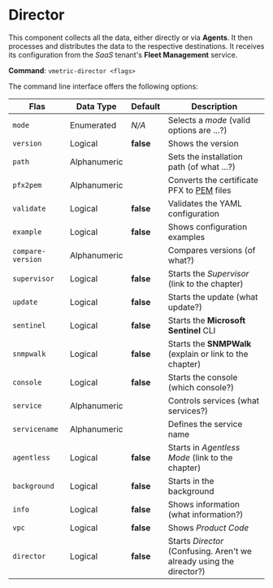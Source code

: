 # Director

This component collects all the data, either directly or via **Agents**. It then processes and distributes the data to the respective destinations. It receives its configuration from the _SaaS_ tenant's **Fleet Management** service.

**Command**: `vmetric-director <flags>`

The command line interface offers the following options:

|Flas|Data Type|Default|Description|
|---|---|---|---|
|`mode`|Enumerated|_N/A_|Selects a _mode_ (valid options are ...?)|
|`version`|Logical|**false**|Shows the version|
|`path`|Alphanumeric||Sets the installation path (of what ...?)|
|`pfx2pem`|Alphanumeric||Converts the certificate PFX to [PEM](../../usr/ref/3-pem.md) files|
|`validate`|Logical|**false**|Validates the YAML configuration|
|`example`|Logical|**false**|Shows configuration examples|
|`compare-version`|Alphanumeric||Compares versions (of what?)|
|`supervisor`|Logical|**false**|Starts the _Supervisor_ (link to the chapter)|
|`update`|Logical|**false**|Starts the update (what update?)|
|`sentinel`|Logical|**false**|Starts the **Microsoft Sentinel** CLI|
|`snmpwalk`|Logical|**false**|Starts the **SNMPWalk** (explain or link to the chapter)|
|`console`|Logical|**false**|Starts the console (which console?)|
|`service`|Alphanumeric||Controls services (what services?)|
|`servicename`|Alphanumeric||Defines the service name|
|`agentless`|Logical|**false**|Starts in _Agentless Mode_ (link to the chapter)|
|`background`|Logical|**false**|Starts in the background|
|`info`|Logical|**false**|Shows information (what information?)|
|`vpc`|Logical|**false**|Shows _Product Code_|
|`director`|Logical|**false**|Starts _Director_ (Confusing. Aren't we already using the director?)|
